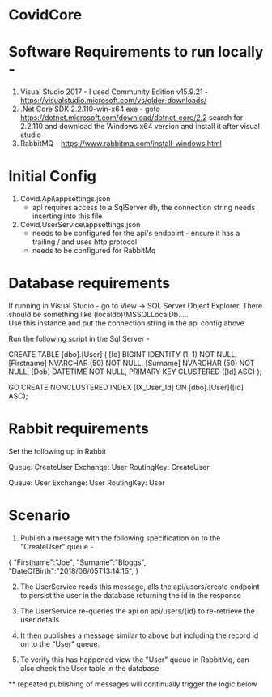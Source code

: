 # CovidCore

# Software Requirements to run locally -

1. Visual Studio 2017 - I used Community Edition v15.9.21 - https://visualstudio.microsoft.com/vs/older-downloads/
2. .Net Core SDK 2.2.110-win-x64.exe - goto https://dotnet.microsoft.com/download/dotnet-core/2.2 search for 2.2.110 and download the Windows x64 version and install it after visual studio 
3. RabbitMQ - https://www.rabbitmq.com/install-windows.html

# Initial Config
1. Covid.Api\appsettings.json 
	- api requires access to a SqlServer db, the connection string needs inserting into this file
2. Covid.UserService\appsettings.json 
	- needs to be configured for the api's endpoint - ensure it has a trailing / and uses http protocol
	- needs to be configured for RabbitMq

# Database requirements

If running in Visual Studio - go to View -> SQL Server Object Explorer.  There should be something like (localdb)\MSSQLLocalDb.....  
Use this instance and put the connection string in the api config above

Run the following script in the Sql Server -

CREATE TABLE [dbo].[User] (
    [Id]        BIGINT        IDENTITY (1, 1) NOT NULL,
    [Firstname] NVARCHAR (50) NOT NULL,
    [Surname]   NVARCHAR (50) NOT NULL,
    [Dob]       DATETIME      NOT NULL,
    PRIMARY KEY CLUSTERED ([Id] ASC)
);


GO
CREATE NONCLUSTERED INDEX [IX_User_Id]
    ON [dbo].[User]([Id] ASC);

# Rabbit requirements

Set the following up in Rabbit

Queue: CreateUser
Exchange: User
RoutingKey: CreateUser

Queue: User
Exchange: User
RoutingKey: User

# Scenario

1. Publish a message with the following specification on to the "CreateUser" queue -

{
"Firstname":"Joe",
"Surname":"Bloggs",
"DateOfBirth":"2018/06/05T13:14:15",
}

2. The UserService reads this message, alls the api/users/create endpoint to persist the user in the database returning the id in the response

3. The UserService re-queries the api on api/users/{id} to re-retrieve the user details

4. It then publishes a message similar to above but including the record id on to the "User" queue.

5. To verify this has happened view the "User" queue in RabbitMq, can also check the User table in the database

** repeated publishing of messages will continually trigger the logic below

